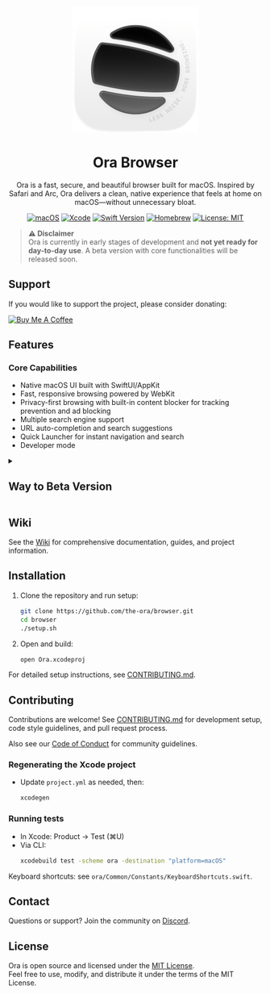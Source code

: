<div align="center">
  <img width="250" height="250" src="/assets/icon.png" alt="Ora Browser Logo">
  <h1><b>Ora Browser</b></h1>
  <p>
    Ora is a fast, secure, and beautiful browser built for macOS. Inspired by Safari and Arc, Ora delivers a clean, native experience that feels at home on macOS—without unnecessary bloat.
    <br>
  </p>
</div>

<p align="center">
    <a href="https://www.apple.com/macos/"><img src="https://badgen.net/badge/macOS/14+/blue" alt="macOS"></a>
    <a href="https://developer.apple.com/xcode/"><img src="https://badgen.net/badge/Xcode/15+/blue" alt="Xcode"></a>
    <a href="https://swift.org"><img src="https://badgen.net/badge/Swift/5.9/orange" alt="Swift Version"></a>
    <a href="https://brew.sh"><img src="https://badgen.net/badge/Homebrew/required/yellow" alt="Homebrew"></a>
    <a href="LICENSE.md"><img src="https://badgen.net/badge/License/MIT/green" alt="License: MIT"></a>
</p>

> **⚠️ Disclaimer**  
Ora is currently in early stages of development and **not yet ready for day-to-day use**. A beta version with core functionalities will be released soon.

## Support

If you would like to support the project, please consider donating:

[![Buy Me A Coffee](https://www.buymeacoffee.com/assets/img/custom_images/orange_img.png)](https://buymeacoffee.com/orabrowser)

## Features

### Core Capabilities

- Native macOS UI built with SwiftUI/AppKit
- Fast, responsive browsing powered by WebKit
- Privacy-first browsing with built-in content blocker for tracking prevention and ad blocking
- Multiple search engine support
- URL auto-completion and search suggestions
- Quick Launcher for instant navigation and search
- Developer mode

<details>
<summary><h2>Way to Beta Version</h2></summary>

- [x] Tab management with
  - containers (spaces),
  - pinning and reordering
  - floating tab switcher
  - [ ] auto-closing
- [x] Vertical Sidebar
- [x] Session restore after app restart or crash
- [x] Keyboard shortcuts for navigation and tabs
- [x] Picture in Picture
- [x] Developer Tools
- [ ] Download manager with pause/resume support
- [ ] iCloud Keychain password autofill
- [ ] Private browsing mode
- [ ] Bookmark management with folders and search
- [ ] Extensions — (App Store & Chrome extensions)
- [ ] Split tabs — multiple tabs open side by side
- [ ] Reader mode with adjustable font and themes
- [ ] Web notifications

</details>

## Wiki

See the [Wiki](wiki/) for comprehensive documentation, guides, and project information.

## Installation

1. Clone the repository and run setup:
   ```bash
   git clone https://github.com/the-ora/browser.git
   cd browser
   ./setup.sh
   ```

2. Open and build:
   ```bash
   open Ora.xcodeproj
   ```

For detailed setup instructions, see [CONTRIBUTING.md](CONTRIBUTING.md).


## Contributing

Contributions are welcome! See [CONTRIBUTING.md](CONTRIBUTING.md) for development setup, code style guidelines, and pull request process.

Also see our [Code of Conduct](CODE_OF_CONDUCT.md) for community guidelines.


### Regenerating the Xcode project

- Update `project.yml` as needed, then:
  ```bash
  xcodegen
  ```

### Running tests

- In Xcode: Product → Test (⌘U)
- Via CLI:
  ```bash
  xcodebuild test -scheme ora -destination "platform=macOS"
  ```

Keyboard shortcuts: see `ora/Common/Constants/KeyboardShortcuts.swift`.

## Contact

Questions or support? Join the community on [Discord](https://discord.gg/9aZWH52Zjm).

## License

Ora is open source and licensed under the [MIT License](LICENSE.md).  
Feel free to use, modify, and distribute it under the terms of the MIT License.
